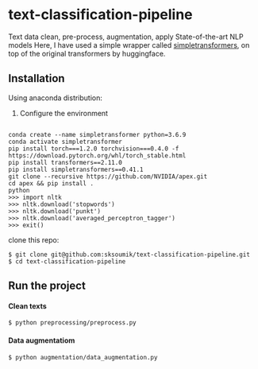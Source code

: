 # text-classification-pipeline
Text data clean, pre-process, augmentation, apply State-of-the-art NLP models
Here, I have used a simple wrapper called [simpletransformers](https://github.com/ThilinaRajapakse/simpletransformers), on top of the original transformers by huggingface.


## Installation
Using anaconda distribution: 

1. Configure the environment
```

conda create --name simpletransformer python=3.6.9
conda activate simpletransformer
pip install torch===1.2.0 torchvision===0.4.0 -f https://download.pytorch.org/whl/torch_stable.html
pip install transformers==2.11.0
pip install simpletransformers==0.41.1
git clone --recursive https://github.com/NVIDIA/apex.git
cd apex && pip install .
python
>>> import nltk
>>> nltk.download('stopwords')
>>> nltk.download('punkt')
>>> nltk.download('averaged_perceptron_tagger')
>>> exit()

```
clone this repo:
```
$ git clone git@github.com:sksoumik/text-classification-pipeline.git
$ cd text-classification-pipeline
```

## Run the project

#### Clean texts
```
$ python preprocessing/preprocess.py
```

#### Data augmentatiom

```
$ python augmentation/data_augmentation.py
```

#### 